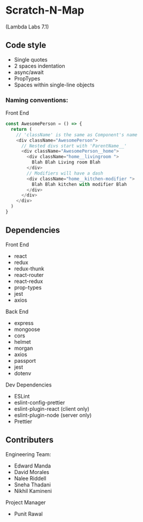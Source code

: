# Scratch-N-Map
(Lambda Labs 7.1)

## Code style
- Single quotes
- 2 spaces indentation
- async/await
- PropTypes
- Spaces within single-line objects

### Naming conventions:

Front End
```javascript
const AwesomePerson = () => {
  return (
    // 'className' is the same as Component's name
    <div className="AwesomePerson">
      // Nested divs start with 'ParentName__'
      <div className="AwesomePerson__home">
        <div className="home__livingroom ">
          Blah Blah Living room Blah
        </div>
        // Modifiers will have a dash
        <div className="home__kitchen-modifier ">
          Blah Blah kitchen with modifier Blah
        </div>
      </div>
    </div>
  )
}
```


## Dependencies
Front End
- react
- redux
- redux-thunk
- react-router
- react-redux
- prop-types
- jest
- axios

Back End
- express
- mongoose
- cors
- helmet
- morgan
- axios
- passport
- jest
- dotenv

Dev Dependencies
- ESLint
- eslint-config-prettier
- eslint-plugin-react (client only)
- eslint-plugin-node (server only)
- Prettier

## Contributers
Engineering Team:
- Edward Manda
- David Morales
- Nalee Riddell
- Sneha Thadani
- Nikhil Kamineni

Project Manager
- Punit Rawal
